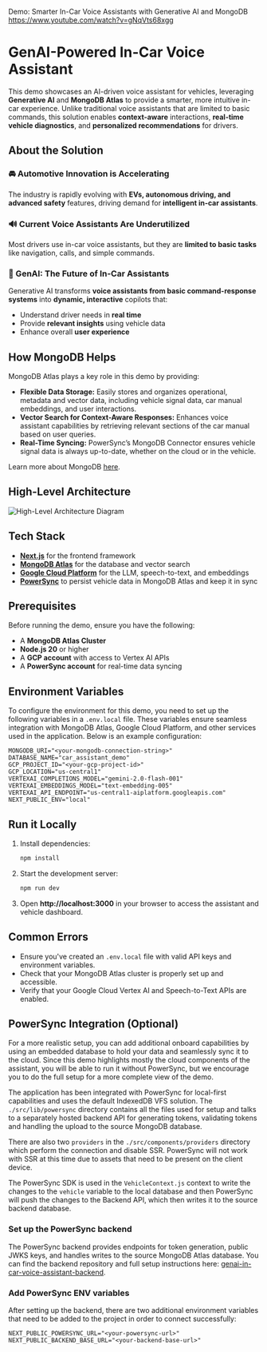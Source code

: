 Demo: Smarter In-Car Voice Assistants with Generative AI and MongoDB  
https://www.youtube.com/watch?v=gNqVts68xgg

# GenAI-Powered In-Car Voice Assistant

This demo showcases an AI-driven voice assistant for vehicles, leveraging **Generative AI** and **MongoDB Atlas** to provide a smarter, more intuitive in-car experience. Unlike traditional voice assistants that are limited to basic commands, this solution enables **context-aware** interactions, **real-time vehicle diagnostics**, and **personalized recommendations** for drivers.

## About the Solution

### 🚘 Automotive Innovation is Accelerating

The industry is rapidly evolving with **EVs, autonomous driving, and advanced safety** features, driving demand for **intelligent in-car assistants**.

### 🔊 Current Voice Assistants Are Underutilized

Most drivers use in-car voice assistants, but they are **limited to basic tasks** like navigation, calls, and simple commands.

### 🤖 GenAI: The Future of In-Car Assistants

Generative AI transforms **voice assistants from basic command-response systems** into **dynamic, interactive** copilots that:

- Understand driver needs in **real time**
- Provide **relevant insights** using vehicle data
- Enhance overall **user experience**

## How MongoDB Helps

MongoDB Atlas plays a key role in this demo by providing:

- **Flexible Data Storage:** Easily stores and organizes operational, metadata and vector data, including vehicle signal data, car manual embeddings, and user interactions.
- **Vector Search for Context-Aware Responses:** Enhances voice assistant capabilities by retrieving relevant sections of the car manual based on user queries.
- **Real-Time Syncing:** PowerSync’s MongoDB Connector ensures vehicle signal data is always up-to-date, whether on the cloud or in the vehicle.

Learn more about MongoDB [here](https://www.mongodb.com/docs/manual/).

## High-Level Architecture

![High-Level Architecture Diagram](/public/high-level-architecture.png)

## Tech Stack

- **[Next.js](https://nextjs.org/)** for the frontend framework
- **[MongoDB Atlas](https://www.mongodb.com/atlas)** for the database and vector search
- **[Google Cloud Platform](https://cloud.google.com/)** for the LLM, speech-to-text, and embeddings
- **[PowerSync](https://www.powersync.com/)** to persist vehicle data in MongoDB Atlas and keep it in sync

## Prerequisites

Before running the demo, ensure you have the following:

- A **MongoDB Atlas Cluster**
- **Node.js 20** or higher
- A **GCP account** with access to Vertex AI APIs
- A **PowerSync account** for real-time data syncing

## Environment Variables

To configure the environment for this demo, you need to set up the following variables in a `.env.local` file. These variables ensure seamless integration with MongoDB Atlas, Google Cloud Platform, and other services used in the application. Below is an example configuration:

```dotenv
MONGODB_URI="<your-mongodb-connection-string>"
DATABASE_NAME="car_assistant_demo"
GCP_PROJECT_ID="<your-gcp-project-id>"
GCP_LOCATION="us-central1"
VERTEXAI_COMPLETIONS_MODEL="gemini-2.0-flash-001"
VERTEXAI_EMBEDDINGS_MODEL="text-embedding-005"
VERTEXAI_API_ENDPOINT="us-central1-aiplatform.googleapis.com"
NEXT_PUBLIC_ENV="local"
```

## Run it Locally

1. Install dependencies:
   ```bash
   npm install
   ```
2. Start the development server:
   ```bash
   npm run dev
   ```
3. Open **http://localhost:3000** in your browser to access the assistant and vehicle dashboard.

## Common Errors

- Ensure you've created an `.env.local` file with valid API keys and environment variables.
- Check that your MongoDB Atlas cluster is properly set up and accessible.
- Verify that your Google Cloud Vertex AI and Speech-to-Text APIs are enabled.

## PowerSync Integration (Optional)

For a more realistic setup, you can add additional onboard capabilities by using an embedded database to hold your data and seamlessly sync it to the cloud. Since this demo highlights mostly the cloud components of the assistant, you will be able to run it without PowerSync, but we encourage you to do the full setup for a more complete view of the demo.

The application has been integrated with PowerSync for local-first capabilities and uses the default IndexedDB VFS solution. The `./src/lib/powersync` directory contains all the files used for setup and talks to a separately hosted backend API for generating tokens, validating tokens and handling the upload to the source MongoDB database.

There are also two `providers` in the `./src/components/providers` directory which perform the connection and disable SSR. PowerSync will not work with SSR at this time due to assets that need to be present on the client device.

The PowerSync SDK is used in the `VehicleContext.js` context to write the changes to the `vehicle` variable to the local database and then PowerSync will push the changes to the Backend API, which then writes it to the source backend database.

### Set up the PowerSync backend

The PowerSync backend provides endpoints for token generation, public JWKS keys, and handles writes to the source MongoDB Atlas database. You can find the backend repository and full setup instructions here: [genai-in-car-voice-assistant-backend](https://github.com/powersync-product-success/genai-in-car-voice-assistant-backend).

### Add PowerSync ENV variables

After setting up the backend, there are two additional environment variables that need to be added to the project in order to connect successfully:

```dotenv
NEXT_PUBLIC_POWERSYNC_URL="<your-powersync-url>"
NEXT_PUBLIC_BACKEND_BASE_URL="<your-backend-base-url>"
```
